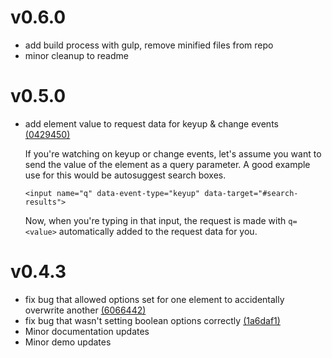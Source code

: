 # v0.6.0

- add build process with gulp, remove minified files from repo
- minor cleanup to readme

# v0.5.0

- add element value to request data for keyup & change events [(0429450)](https://github.com/codonnell822/jquery-data-remote/commit/042945067ef2e266bb0caab4f8b4ad07295bb22b)

    If you're watching on keyup or change events, let's assume you want to
    send the value of the element as a query parameter. A good example use for this would be autosuggest search boxes.

    `<input name="q" data-event-type="keyup" data-target="#search-results">`

    Now, when you're typing in that input, the request is made with `q=<value>` automatically added to the request data for you.

# v0.4.3

- fix bug that allowed options set for one element to accidentally overwrite another [(6066442)](https://github.com/codonnell822/jquery-data-remote/commit/6066442116543a993cf39a2a70e154ab10000dcc)
- fix bug that wasn't setting boolean options correctly [(1a6daf1)](https://github.com/codonnell822/jquery-data-remote/commit/1a6daf18a03d33162cf833ab1796f1951ac5d56e)
- Minor documentation updates
- Minor demo updates
